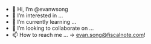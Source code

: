 - 👋 Hi, I’m @evanwsong
- 👀 I’m interested in ...
- 🌱 I’m currently learning ... 
- 💞️ I’m looking to collaborate on ...
- 📫 How to reach me ... -> evan.song@fiscalnote.com!

<!---
evanwsong/evanwsong is a ✨ special ✨ repository because its `README.md` (this file) appears on your GitHub profile.
You can click the Preview link to take a look at your changes.
--->
